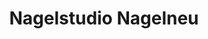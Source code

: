 ---
title: "Nagelstudio Nagelneu"
url: /duerrroehrsdorf-dittersbach/nagelstudio-nagelneu/
shop: Kosmetik
---